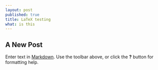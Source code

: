 ```yaml
---
layout: post
published: true
title: LaTeX testing
what: is this
---
```

## A New Post

Enter text in [Markdown](http://daringfireball.net/projects/markdown/). Use the toolbar above, or click the **?** button for formatting help.
